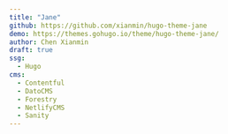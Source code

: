 ```yaml
---
title: "Jane"
github: https://github.com/xianmin/hugo-theme-jane
demo: https://themes.gohugo.io/theme/hugo-theme-jane/
author: Chen Xianmin
draft: true
ssg:
  - Hugo
cms:
  - Contentful
  - DatoCMS
  - Forestry
  - NetlifyCMS
  - Sanity
---
```

